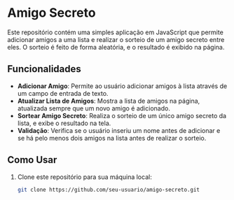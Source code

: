 # Amigo Secreto

Este repositório contém uma simples aplicação em JavaScript que permite adicionar amigos a uma lista e realizar o sorteio de um amigo secreto entre eles. O sorteio é feito de forma aleatória, e o resultado é exibido na página.

## Funcionalidades

- **Adicionar Amigo**: Permite ao usuário adicionar amigos à lista através de um campo de entrada de texto.
- **Atualizar Lista de Amigos**: Mostra a lista de amigos na página, atualizada sempre que um novo amigo é adicionado.
- **Sortear Amigo Secreto**: Realiza o sorteio de um único amigo secreto da lista, e exibe o resultado na tela.
- **Validação**: Verifica se o usuário inseriu um nome antes de adicionar e se há pelo menos dois amigos na lista antes de realizar o sorteio.

## Como Usar

1. Clone este repositório para sua máquina local:
   ```bash
   git clone https://github.com/seu-usuario/amigo-secreto.git
